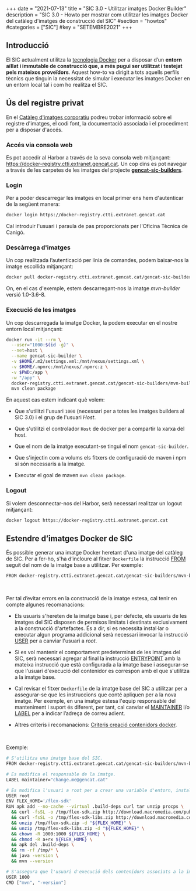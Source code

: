 +++
date        = "2021-07-13"
title       = "SIC 3.0 - Utilitzar imatges Docker Builder"
description = "SIC 3.0 - Howto per mostrar com utilitzar les imatges Docker del catàleg d'imatges de construcció del SIC"
#section     = "howtos"
#categories  = ["SIC"]
#key        = "SETEMBRE2021"
+++

## Introducció

El SIC actualment utilitza la [tecnologia Docker](https://www.docker.com/) per a disposar d’un **entorn aïllat i immutable
de construcció que, a més pugui ser utilitzat i testejat pels mateixos proveïdors**. Aquest how-to va dirigit a tots aquells
perfils tècnics que tinguin la necessitat de simular i executar les imatges Docker en un entorn local tal i com ho realitza el SIC.

## Ús del registre privat

En el [Catàleg d'imatges corporatiu](/sic30-serveis/cataleg-imatges/) podreu trobar informació sobre el registre
d'imatges, el codi font, la documentació associada i el procediment per a disposar d'accés.

### Accés via consola web

Es pot accedir al Harbor a través de la seva consola web mitjançant: <https://docker-registry.ctti.extranet.gencat.cat>.
Un cop dins es pot navegar a través de les carpetes de les imatges del projecte
[**gencat-sic-builders**](https://docker-registry.ctti.extranet.gencat.cat/harbor/projects/129/repositories).

### Login

Per a poder descarregar les imatges en local primer ens hem d'autenticar de la següent manera:

```bash
docker login https://docker-registry.ctti.extranet.gencat.cat
```

Cal introduir l'usuari i paraula de pas proporcionats per l'Oficina Tècnica de Canigó.

### Descàrrega d'imatges

Un cop realitzada l’autenticació per línia de comandes, podem baixar-nos la imatge escollida mitjançant:

```bash
docker pull docker-registry.ctti.extranet.gencat.cat/gencat-sic-builders/mvn-builder:1.0-3.6-8
```

On, en el cas d'exemple, estem descarregant-nos la imatge *mvn-builder* versió 1.0-3.6-8.

### Execució de les imatges

Un cop descarregada la imatge Docker, la podem executar en el nostre entorn local mitjançant:

```bash
docker run -it --rm \
  --user="1000:$(id -g)" \
  --net=host \
  --name gencat-sic-builder \
  -v $HOME/.m2/settings.xml:/mnt/nexus/settings.xml \
  -v $HOME/.npmrc:/mnt/nexus/.npmrc:z \
  -v $PWD:/app \
  -w "/app" \
  docker-registry.ctti.extranet.gencat.cat/gencat-sic-builders/mvn-builder:1.0-3.6-8 \
  mvn clean package
```

En aquest cas estem indicant què volem:

- Que s'utilitzi l'usuari `1000` (necessari per a totes les imatges builders al SIC 3.0) i el grup de l'usuari *Host*.

- Que s'utilitzi el controlador `Host` de docker per a compartir la xarxa del host.

- Que el nom de la imatge executant-se tingui el nom `gencat-sic-builder`.

- Que s'injectin com a volums els fitxers de configuració de maven i npm si són necessaris a la imatge.

- Executar el goal de maven `mvn clean package`.

### Logout

Si volem desconnectar-nos del Harbor, serà necessari realitzar un logout mitjançant:

```bash
docker logout https://docker-registry.ctti.extranet.gencat.cat
```

## Estendre d’imatges Docker de SIC

És possible generar una imatge Docker heretant d'una imatge del catàleg de SIC.
Per a fer-ho, s'ha d’incloure al fitxer `Dockerfile` la instrucció [FROM](https://docs.docker.com/engine/reference/builder/#from)
seguit del nom de la imatge base a utilitzar.
Per exemple:

```bash
FROM docker-registry.ctti.extranet.gencat.cat/gencat-sic-builders/mvn-builder:1.0-3.6-8
```

</br>

Per tal d’evitar errors en la construcció de la imatge estesa, cal tenir en compte algunes recomanacions:

- Els usuaris s'hereten de la imatge base i, per defecte, els usuaris de les imatges del SIC disposen de permisos limitats i
destinats exclusivament a la construcció d'artefactes. És a dir, si es necessita instal·lar o executar algun programa addicional serà
necessari invocar la instrucció [USER](https://docs.docker.com/engine/reference/builder/#user) per a canviar l'usuari a *root*.

- Si es vol mantenir el comportament predeterminat de les imatges del SIC, serà necessari agregar al final
la instrucció [ENTRYPOINT](https://docs.docker.com/engine/reference/builder/#entrypoint) amb la mateixa instrucció que està
configurada a la imatge base i assegurar-se que l'usuari d'execució del contenidor es correspon amb el que s'utilitza a la imatge base.

- Cal revisar el fitxer `Dockerfile` de la imatge base del SIC a utilitzar per a assegurar-se que les instruccions que conté
apliquen per a la nova imatge. Per exemple, en una imatge estesa l'equip responsable del manteniment i suport és diferent, per tant, cal
canviar el [MAINTAINER](https://docs.docker.com/engine/reference/builder/#maintainer-deprecated) i/o
[LABEL](https://docs.docker.com/engine/reference/builder/#label) per a indicar l’adreça de correu adient.

- Altres criteris i recomanacions: [Criteris creació contenidors docker](/cloud-caas/dockerImages).

</br>

Exemple:

```bash
# S'utilitza una imatge base del SIC.
FROM docker-registry.ctti.extranet.gencat.cat/gencat-sic-builders/mvn-builder:1.0-2.2-8

# Es modifica el responsable de la imatge.
LABEL maintainer="change.me@gencat.cat"

# Es modifica l'usuari a root per a crear una variable d'entorn, instal·lar un programa addicional, donar permisos i eliminar fitxers innecessaris.
USER root
ENV FLEX_HOME='/flex-sdk'
RUN apk add --no-cache --virtual .build-deps curl tar unzip procps \
  && curl -fsSL -o /tmp/flex-sdk.zip http://download.macromedia.com/pub/flex/sdk/builds/flex3/flex_sdk_3.4.1.10084A.zip \
  && curl -fsSL -o /tmp/flex-sdk-libs.zip http://download.macromedia.com/pub/flex/sdk/datavisualization_sdk3.4.zip \
  && unzip /tmp/flex-sdk.zip -d "${FLEX_HOME}" \
  && unzip /tmp/flex-sdk-libs.zip -d "${FLEX_HOME}" \
  && chown -R 1000:1000 ${FLEX_HOME} \
  && chmod -R a+rx ${FLEX_HOME} \
  && apk del .build-deps \
  && rm -rf /tmp/* \
  && java -version \
  && mvn --version

# S'assegura que l'usuari d'execució dels contenidors associats a la imatge es correspongui amb l'utilitzat a la imatge base
USER 1000
CMD ["mvn", "-version"]
```